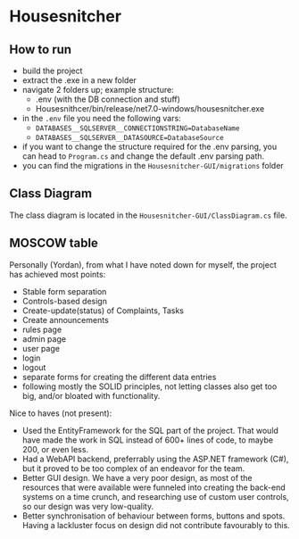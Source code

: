 # Housesnitcher

## How to run

  - build the project
  - extract the .exe in a new folder
  - navigate 2 folders up; example structure: 
    - .env (with the DB connection and stuff)
    - Housesnithcer/bin/release/net7.0-windows/housesnitcher.exe
  - in the `.env` file you need the following vars:
    - `DATABASES__SQLSERVER__CONNECTIONSTRING=DatabaseName`
    - `DATABASES__SQLSERVER__DATASOURCE=DatabaseSource`
  - if you want to change the structure required for the .env parsing, you can head to `Program.cs` and change the default .env parsing path.
  - you can find the migrations in the `Housesnitcher-GUI/migrations` folder

## Class Diagram
The class diagram is located in the `Housesnitcher-GUI/ClassDiagram.cs` file.

## MOSCOW table
Personally (Yordan), from what I have noted down for myself, the project has achieved most points:

  - Stable form separation
  - Controls-based design
  - Create-update(status) of Complaints, Tasks
  - Create announcements
  - rules page
  - admin page
  - user page
  - login
  - logout
  - separate forms for creating the different data entries
  - following mostly the SOLID principles, not letting classes also get too big, and/or bloated with functionality.

Nice to haves (not present):
  - Used the EntityFramework for the SQL part of the project. That would have made the work in SQL instead of 600+ lines of code, to maybe 200, or even less.
  - Had a WebAPI backend, preferrably using the ASP.NET framework (C#), but it proved to be too complex of an endeavor for the team.
  - Better GUI design. We have a very poor design, as most of the resources that were available were funneled into creating the back-end systems on a time crunch, and researching use of custom user controls, so our design was very low-quality.
  - Better synchronisation of behaviour between forms, buttons and spots. Having a lackluster focus on design did not contribute favourably to this.